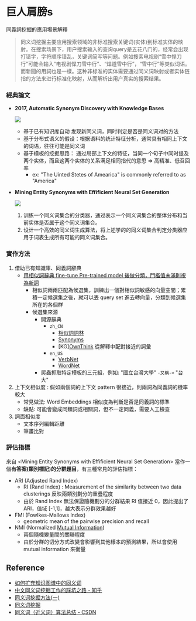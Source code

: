 # 巨人肩膀s

同義詞挖掘的應用場景解釋
> 同义词挖掘主要应用搜索领域的非标准搜索关键词(实体)到标准实体的映射。在搜索场景下，用户搜索输入的查询query是五花八门的，经常会出现打错字，字符顺序错乱，关键词简写等问题。例如搜索电视剧“雪中悍刀行”可能会输入“电视剧悍刀雪中行”、“焊道雪中行”，“雪中行”等类似词语。而新聞的用詞也是一樣。这种非标准的实体需要通过同义词映射或者实体链指的方法来进行标准化映射，从而解析出用户真实的搜索结果。

### 經典論文
- **2017, Automatic Synonym Discovery with Knowledge Bases**

  ![](https://pic2.zhimg.com/80/v2-d0fc6d075e5269f45619b034a807ef7d_720w.jpg)

  - 基于已有知识库自动 发现新同义词，同时判定是否是同义词对的方法
  - 基于分布式语义的假设：根据语料的统计特征分析，通常具有相同上下文的词语，往往可能是同义词
  - 基于模板的挖掘思路： 通过局部上下文的特征，当同一个句子中同时提及两个实体，而且这两个实体的关系满足相同指代的意思 => 高精准、低召回率
    - ex: "The Uinted Stetes of Amearica" is commonly referred to as "America"

- **Mining Entity Synonyms with Effificient Neural Set Generation**

  ![](https://pic4.zhimg.com/v2-e09d418a275b81f6d859acf911492b9b_r.jpg)

  1. 训练一个同义词集合的分类器，通过表示一个同义词集合的整体分布和当前实体是否属于这个同义词集合。
  2. 设计一个高效的同义词生成算法，将上述学的的同义词集合判定分类器应用于词表生成所有可能的同义词集合。


### 實作方法
1. 借助已有知識庫、同義詞辭典
    - [用相似詞辭典 fine-tune Pre-trained model 後做分類，門檻值未滿則視為新詞](https://zhuanlan.zhihu.com/p/55981383)
        - 相似詞兩兩匹配為候選集，訓練出一個對相似詞敏感的向量空間；累積一定候選集之後，就可以丟 query set 進去轉向量，分類到候選集所在的各個群
        - 候選集來源
            - 開源辭典
                - `zh_CN`
                    - [相似詞詞林](https://github.com/fighting41love/funNLP/blob/master/data/%E5%90%8C%E4%B9%89%E8%AF%8D%E5%BA%93%E3%80%81%E5%8F%8D%E4%B9%89%E8%AF%8D%E5%BA%93%E3%80%81%E5%90%A6%E5%AE%9A%E8%AF%8D%E5%BA%93/%E5%90%8C%E4%B9%89%E8%AF%8D%E5%BA%93.txt)
                    - [Synonyms](https://github.com/chatopera/Synonyms)
                    - [KG][OwnThink](https://www.ownthink.com/docs/kg/) 從解釋中配對接近的詞彙
                - `en_US`
                    - [VerbNet](https://verbs.colorado.edu/verbnet/)
                    - [WordNet](https://wordnet.princeton.edu/download/standoff-files)
            - 爬蟲抓取特定模板的三元組，例如: "國立台灣大學" `-又稱->` "台大"
2. 上下文相似度 : 假如兩個詞的上下文 pattern 很接近，則兩詞為同義詞的機率較大
    - 常見做法: Word Embeddings 相似度為判斷是否是同義詞的標準
    - 缺點: 可能會變成同類詞或相關詞，但不一定同義，需要人工檢查
3. 詞面相似度 
    - 文本序列編輯距離
    - 筆畫比對


### 評估指標
來自 \<Mining Entity Synonyms with Effificient Neural Set Generation\> 當作一個**有答案(類別標記)的分群題目**，有三種常見的評估指標：
- ARI (Adjusted Rand Index) 
  - RI (Rand Index) : Measurement of the similarity between two data clusterings 反映兩類別劃分的重疊程度
  - 由於 Rand Index 無法保證隨機劃分的分群結果 RI 值接近 0，因此提出了 ARI，值域 [-1,1]，越大表示分群效果越好
- FMI (Fowlkes-Mallows Index)
  - geometric mean of the pairwise precision and recall
- NMI (Normalized [Mutual Information](https://www.cnblogs.com/emanlee/p/12492561.html)) 
  - 兩個隨機變量間的關聯程度
  - 由於分群的切分方式改變會影響到其他樣本的預測結果，所以會使用 mutual information 來衡量


## Reference
- [如何扩充知识图谱中的同义词](https://zhuanlan.zhihu.com/p/94726282)
- [中文同义词挖掘工作的踩坑之路 - 知乎](https://zhuanlan.zhihu.com/p/55981383)
- [同义词挖掘方法(一)](https://zhuanlan.zhihu.com/p/528310443)
- [同义词挖掘](https://parker2020.gitee.io/blogs/2021/04/13/%E5%90%8C%E4%B9%89%E8%AF%8D%E6%8C%96%E6%8E%98/)
- [同义词（近义词）算法总结 - CSDN](https://blog.csdn.net/u010960155/article/details/87285292)
